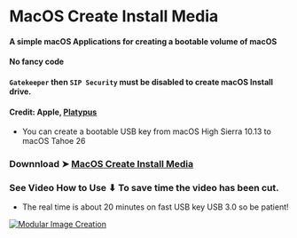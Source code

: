 # MacOS Create Install Media

#### A simple macOS Applications for creating a bootable volume of macOS
#### No fancy code
#### `Gatekeeper` then `SIP Security` must be disabled to create macOS Install drive.
#### Credit: Apple, [Platypus](https://sveinbjorn.org/platypus)
- You can create a bootable USB key from macOS High Sierra 10.13 to macOS Tahoe 26
### Downnload ➤ [MacOS Create Install Media](https://github.com/chris1111/MacOS-Create-Install-Media/raw/refs/heads/main/MacOS%20Create%20Install%20Media.zip)

### See Video How to Use ⬇︎ To save time the video has been cut.
- The real time is about 20 minutes on fast USB key USB 3.0 so be patient!

[![Modular Image Creation](https://github.com/user-attachments/assets/82fff8b0-13d8-4b07-b307-4fa36cd05c2b)](https://youtu.be/lt4tpGByowc)
